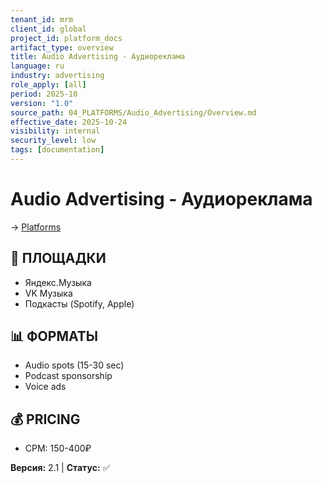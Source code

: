 ```yaml
---
tenant_id: mrm
client_id: global
project_id: platform_docs
artifact_type: overview
title: Audio Advertising - Аудиореклама
language: ru
industry: advertising
role_apply: [all]
period: 2025-10
version: "1.0"
source_path: 04_PLATFORMS/Audio_Advertising/Overview.md
effective_date: 2025-10-24
visibility: internal
security_level: low
tags: [documentation]
---
```


# Audio Advertising - Аудиореклама

→ [Platforms](../_README.md)

## 🎯 ПЛОЩАДКИ
- Яндекс.Музыка
- VK Музыка
- Подкасты (Spotify, Apple)

## 📊 ФОРМАТЫ
- Audio spots (15-30 sec)
- Podcast sponsorship
- Voice ads

## 💰 PRICING
- CPM: 150-400₽

**Версия:** 2.1 | **Статус:** ✅


